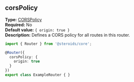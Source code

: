 ## corsPolicy

**Type:** [CORSPolicy](../corspolicy)  
**Required:** No  
**Default value:** `{ origin: true }`  
**Description:** Defines a CORS policy for all routes in this router.

```ts
import { Router } from '@steroids/core';

@Router({
  corsPolicy: {
    origin: true
  }
})
export class ExampleRouter { }
```

